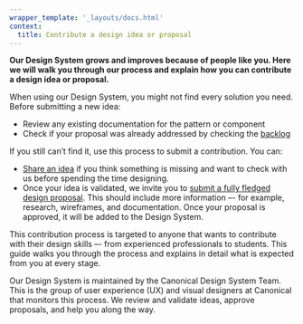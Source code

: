 ```yaml
---
wrapper_template: '_layouts/docs.html'
context:
  title: Contribute a design idea or proposal
---
```


**Our Design System grows and improves because of people like you. Here we will walk you through our process and explain how you can contribute a design idea or proposal.**

When using our Design System, you might not find every solution you need. Before submitting a new idea:

<!-- To do: add link to documentation in Figma whenever available -->

- Review any existing documentation for the pattern or component
- Check if your proposal was already addressed by checking the [backlog](https://github.com/canonical/vanilla-framework/issues)

If you still can’t find it, use this process to submit a contribution. You can:

- [Share an idea](/docs/contribute/idea) if you think something is missing and want to check with us before spending the time designing.
- Once your idea is validated, we invite you to [submit a fully fledged design proposal](/docs/contribute/design-proposal). This should include more information –- for example, research, wireframes, and documentation. Once your proposal is approved, it will be added to the Design System.

This contribution process is targeted to anyone that wants to contribute with their design skills –- from experienced professionals to students. This guide walks you through the process and explains in detail what is expected from you at every stage.

Our Design System is maintained by the Canonical Design System Team. This is the group of user experience (UX) and visual designers at Canonical that monitors this process. We review and validate ideas, approve proposals, and help you along the way.
